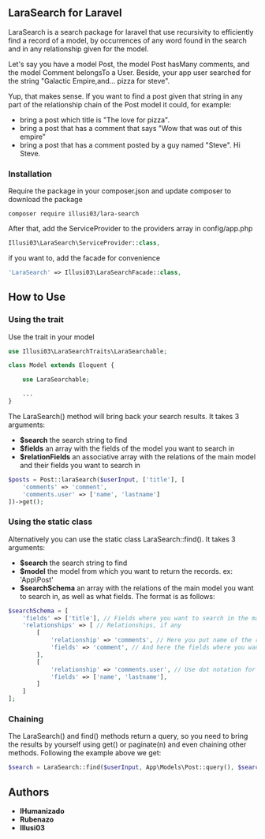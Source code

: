 ## LaraSearch for Laravel

LaraSearch is a search package for laravel that use recursivity to efficiently find a record of a model, by occurrences of any word found in the search and in any relationship given for the model.

Let's say you have a model Post, the model Post hasMany comments, and the model Comment belongsTo a User. Beside, your app user searched for the string "Galactic Empire,and... pizza for steve".

Yup, that makes sense. If you want to find a post given that string in any part of the relationship chain of the Post model it could, for example:

* bring a post which title is "The love for pizza".
* bring a post that has a comment that says "Wow that was out of this empire"
* bring a post that has a comment posted by a guy named "Steve". Hi Steve.

### Installation

Require the package in your composer.json and update composer to download the package

    composer require illusi03/lara-search

After that, add the ServiceProvider to the providers array in config/app.php

```php
Illusi03\LaraSearch\ServiceProvider::class,
```

if you want to, add the facade for convenience

```php
'LaraSearch' => Illusi03\LaraSearchFacade::class,
```

## How to Use

### Using the trait

Use the trait in your model 

```php
use Illusi03\LaraSearchTraits\LaraSearchable;

class Model extends Eloquent {

    use LaraSearchable;

    ...
}
```

The LaraSearch() method will bring back your search results. It takes 3 arguments:

* __$search__ the search string to find
* __$fields__ an array with the fields of the model you want to search in
* __$relationFields__ an associative array with the relations of the main model and their fields you want to search in

```php
$posts = Post::laraSearch($userInput, ['title'], [
    'comments' => 'comment',
    'comments.user' => ['name', 'lastname']
])->get();
```

### Using the static class

Alternatively you can use the static class LaraSearch::find(). It takes 3 arguments:

* __$search__ the search string to find
* __$model__ the model from which you want to return the records. ex: 'App\Post'
* __$searchSchema__ an array with the relations of the main model you want to search in, as well as what fields. The format is as follows:

```php
$searchSchema = [
    'fields' => ['title'], // Fields where you want to search in the main model
    'relationships' => [ // Relationships, if any
        [
            'relationship' => 'comments', // Here you put name of the relationship
            'fields' => 'comment', // And here the fields where you want to search in the related table
        ],
        [
            'relationship' => 'comments.user', // Use dot notation for inner relations
            'fields' => ['name', 'lastname'],
        ]
    ]
];
```

### Chaining

The LaraSearch() and find() methods return a query, so you need to bring the results by yourself using get() or paginate(n) and even chaining other methods. Following the example above we get:

```php
$search = LaraSearch::find($userInput, App\Models\Post::query(), $searchSchema)->where('active', 1)->paginate(10);
```

## Authors

* __lHumanizado__
* __Rubenazo__
* __Illusi03__
